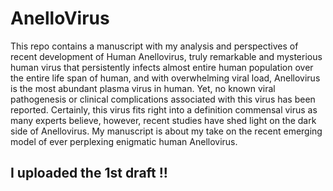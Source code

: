 # AnelloVirus
This repo contains a manuscript  with my analysis and perspectives of recent development  of Human Anellovirus, truly remarkable and mysterious  human virus that persistently infects almost entire human population over the entire life span of human,  and with overwhelming viral load, Anellovirus is the most abundant plasma virus in human.  Yet, no known viral pathogenesis or clinical complications associated with this virus has been reported. Certainly, this virus fits right into a definition commensal virus as many experts believe,  however, recent studies have shed light on the dark side of Anellovirus.  My manuscript is about my take on the recent emerging model of ever perplexing enigmatic human Anellovirus.  
## I uploaded the 1st draft !! ##

